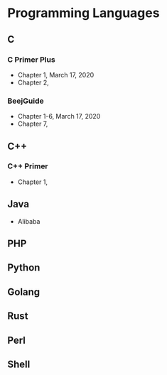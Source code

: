 # Programming Languages

## C

### C Primer Plus

* Chapter 1, March 17, 2020
* Chapter 2,

### BeejGuide

* Chapter 1-6, March 17, 2020
* Chapter 7,

## C++

### C++ Primer

* Chapter 1,

## Java

* Alibaba

## PHP

## Python

## Golang

## Rust

## Perl

## Shell
